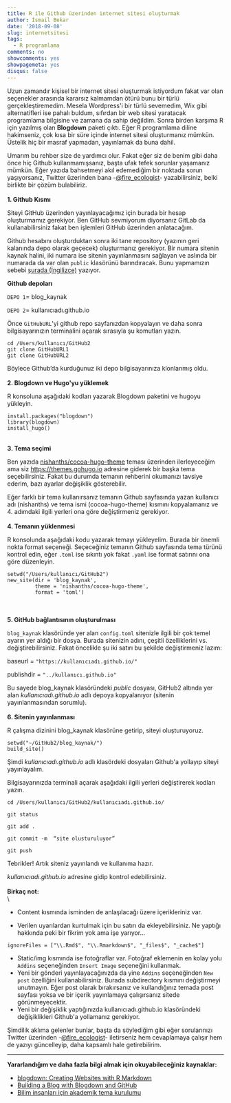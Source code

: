 ```yaml
---
title: R ile Github üzerinden internet sitesi oluşturmak
author: İsmail Bekar
date: '2018-09-08'
slug: internetsitesi
tags:
  - R programlama
comments: no
showcomments: yes
showpagemeta: yes
disqus: false
---
```



Uzun zamandır kişisel bir internet sitesi oluşturmak istiyordum fakat var olan seçenekler arasında kararsız kalmamdan ötürü bunu bir türlü gerçekleştiremedim. Mesela Wordpress'i bir türlü sevemedim, Wix gibi alternatifleri ise pahalı buldum, sıfırdan bir web sitesi yaratacak programlama bilgisine ve zamana da sahip değildim. Sonra birden karşıma R için yazılmış olan **Blogdown** paketi çıktı. Eğer R programlama diline hakimseniz, çok kısa bir süre içinde internet sitesi oluşturmanız mümkün. Üstelik hiç bir masraf yapmadan, yayınlamak da buna dahil.

Umarım bu rehber size de yardımcı olur. Fakat eğer siz de benim gibi daha önce hiç Github kullanmamışsanız, başta ufak tefek sorunlar yaşamanız mümkün. Eğer yazıda bahsetmeyi akıl edemediğim bir noktada sorun yaşıyorsanız, Twitter üzerinden bana  -[@fire_ecologist](https://twitter.com/fire_ecologist)- yazabilirsiniz, belki birlikte bir çözüm bulabiliriz.
\
\
**1.  Github Kısmı**

Siteyi GitHub üzerinden yayınlayacağımız için burada bir hesap oluşturmamız gerekiyor. Ben GitHub sevmiyorum diyorsanız GitLab da kullanabilirsiniz fakat ben işlemleri GitHub üzerinden anlatacağım.

Github hesabını oluşturduktan sonra iki tane repository (yazının geri kalanında depo olarak geçecek) oluşturmanız gerekiyor. Bir numara sitenin kaynak halini, iki numara ise sitenin yayınlanmasını sağlayan ve aslında bir numarada da var olan `public` klasörünü barındıracak. Bunu yapmamızın sebebi [şurada (İngilizce)](https://tclavelle.github.io/blog/blogdown_github/) yazıyor.

**Github depoları**

`DEPO 1`= blog_kaynak

`DEPO 2`= kullanıcıadı.github.io

Önce `GitHubURL`'yi github repo sayfanızdan kopyalayın ve daha sonra bilgisayarınızın terminalini açarak sırasıyla şu komutları yazın. 


```
cd /Users/kullanıcı/GitHub2 
git clone GitHubURL1
git clone GitHubURL2
```

Böylece Github’da kurduğunuz iki depo bilgisayarınıza klonlanmış oldu.
\
\
**2.  Blogdown ve Hugo'yu yüklemek**

R konsoluna aşağıdaki kodları yazarak Blogdown paketini ve hugoyu yükleyin.

```
install.packages("blogdown")
library(blogdown)
install_hugo()
```
\
**3. Tema seçimi**

Ben yazıda [nishanths/cocoa-hugo-theme](http://bit.ly/2wVMhBF) teması üzerinden ilerleyeceğim ama siz https://themes.gohugo.io adresine giderek bir başka tema seçebilirsiniz. Fakat bu durumda temanın rehberini okumanızı tavsiye ederim, bazı ayarlar değişiklik gösterebilir.

Eğer farklı bir tema kullanırsanız temanın Github sayfasında yazan kullanıcı adı (nishanths) ve tema ismi (cocoa-hugo-theme) kısmını kopyalamanız ve 4. adımdaki ilgili yerleri ona göre değiştirmeniz gerekiyor.
\
\
**4.  Temanın yüklenmesi**

R konsolunda aşağıdaki kodu yazarak temayı yükleyelim. Burada bir önemli nokta format seçeneği. Seçeceğiniz temanın Github sayfasında tema türünü kontrol edin, eğer `.toml` ise sıkıntı yok fakat `.yaml` ise format satırını ona göre düzenleyin. 
```
setwd("/Users/kullanıcı/GitHub2")
new_site(dir = 'blog_kaynak', 
         theme = 'nishanths/cocoa-hugo-theme',
         format = 'toml')
```
\
\
**5.  GitHub bağlantısının oluşturulması**

`blog_kaynak` klasöründe yer alan `config.toml` sitenizle ilgili bir çok temel ayarın yer aldığı bir dosya. Burada sitenizin adını, çeşitli özelliklerini vs. değiştirebilirsiniz. Fakat öncelikle şu iki satırı bu şekilde değiştirmeniz lazım:

baseurl = `"https://kullanıcıadı.github.io/"`

publishdir = `"../kullanıcı.github.io"`

Bu sayede blog_kaynak klasöründeki *public* dosyası, GitHub2 altında yer alan *kullanıcıadı.github.io* adlı depoya kopyalanıyor (sitenin yayınlanmasından sorumlu).
\
\
**6.  Sitenin yayınlanması**

R çalışma dizinini blog_kaynak klasörüne getirip, siteyi oluşturuyoruz.
```
setwd("~/GitHub2/blog_kaynak/")
build_site()
```

Şimdi *kullanıcıadı.github.io* adlı klasördeki dosyaları Github'a yollayıp siteyi yayınlayalım.

Bilgisayarınızda terminali açarak aşağıdaki ilgili yerleri değiştirerek kodları yazın. 
```
cd /Users/kullanıcı/GitHub2/kullanıcıadı.github.io/

git status

git add .

git commit -m  “site olusturuluyor”

git push
```
Tebrikler! Artık siteniz yayınlandı ve kullanıma hazır. 

*kullanıcıadı.github.io* adresine gidip kontrol edebilirsiniz.
\
\
**Birkaç not:**
\
\

- Content kısmında isminden de anlaşılacağı üzere içerikleriniz var.

- Verilen uyarılardan kurtulmak için bu satırı da ekleyebilirsiniz. Ne yaptığı hakkında peki bir fikrim yok ama işe yarıyor...

```
ignoreFiles = ["\\.Rmd$", "\\.Rmarkdown$", "_files$", "_cache$"]
```
- Static/img kısmında ise fotoğraflar var. Fotoğraf eklemenin en kolay yolu `Addins` seçeneğinden `Insert Image` seçeneğini kullanmak.
- Yeni bir gönderi yayınlayacağınızda da yine `Addins` seçeneğinden `New post` özelliğini kullanabilirsiniz. Burada subdirectory kısmını değiştirmeyi unutmayın. Eğer post olarak bırakırsanız ve kullandığınız temada post sayfası yoksa ve bir içerik yayınlamaya çalışırsanız sitede görünmeyecektir. 
- Yeni bir değişiklik yaptığınızda kullanıcıadı.github.io klasöründeki değişiklikleri Github'a yollamanız gerekiyor.

Şimdilik aklıma gelenler bunlar, başta da söylediğim gibi eğer sorularınızı Twitter üzerinden -[@fire_ecologist](https://twitter.com/fire_ecologist)- iletirseniz hem cevaplamaya çalışır hem de yazıyı güncelleyip, daha kapsamlı hale getirebilirim.
____
**Yararlandığım ve daha fazla bilgi almak için okuyabileceğiniz kaynaklar:**

- [blogdown: Creating Websites with R Markdown](http://bit.ly/2wPaQ3d)
- [Building a Blog with Blogdown and GitHub](http://bit.ly/2CwnhX1)
- [Bilim insanları için akademik tema kurulumu](http://bit.ly/2wUSo9n)
